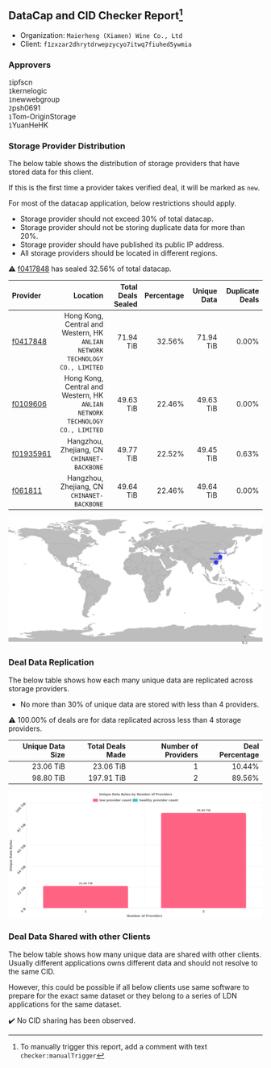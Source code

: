 ## DataCap and CID Checker Report[^1]
 - Organization: `Maierheng (Xiamen) Wine Co., Ltd`
 - Client: `f1zxzar2dhrytdrwepzycyo7itwq7fiuhed5ywmia`
### Approvers
`1`ipfscn<br/>`1`kernelogic<br/>`1`newwebgroup<br/>`2`psh0691<br/>`1`Tom-OriginStorage<br/>`1`YuanHeHK

### Storage Provider Distribution
The below table shows the distribution of storage providers that have stored data for this client.

If this is the first time a provider takes verified deal, it will be marked as `new`.

For most of the datacap application, below restrictions should apply.
 - Storage provider should not exceed 30% of total datacap.
 - Storage provider should not be storing duplicate data for more than 20%.
 - Storage provider should have published its public IP address.
 - All storage providers should be located in different regions.

⚠️ [f0417848](https://filfox.info/en/address/f0417848) has sealed 32.56% of total datacap.

| Provider                                              |                                                                        Location | Total Deals Sealed | Percentage | Unique Data | Duplicate Deals |
| :---------------------------------------------------- | ------------------------------------------------------------------------------: | -----------------: | ---------: | ----------: | --------------: |
| [f0417848](https://filfox.info/en/address/f0417848)   | Hong Kong, Central and Western, HK<br/>`ANLIAN NETWORK TECHNOLOGY CO., LIMITED` |          71.94 TiB |     32.56% |   71.94 TiB |           0.00% |
| [f0109606](https://filfox.info/en/address/f0109606)   | Hong Kong, Central and Western, HK<br/>`ANLIAN NETWORK TECHNOLOGY CO., LIMITED` |          49.63 TiB |     22.46% |   49.63 TiB |           0.00% |
| [f01935961](https://filfox.info/en/address/f01935961) |                                  Hangzhou, Zhejiang, CN<br/>`CHINANET-BACKBONE` |          49.77 TiB |     22.52% |   49.45 TiB |           0.63% |
| [f061811](https://filfox.info/en/address/f061811)     |                                  Hangzhou, Zhejiang, CN<br/>`CHINANET-BACKBONE` |          49.64 TiB |     22.46% |   49.64 TiB |           0.00% |

![Provider Distribution](https://raw.githubusercontent.com/data-preservation-programs/filplus-checker-assets/main/filecoin-project/filecoin-plus-large-datasets/issues/963/1672729500848.png)
### Deal Data Replication
The below table shows how each many unique data are replicated across storage providers.
- No more than 30% of unique data are stored with less than 4 providers.

⚠️ 100.00% of deals are for data replicated across less than 4 storage providers.

| Unique Data Size | Total Deals Made | Number of Providers | Deal Percentage |
| ---------------: | ---------------: | ------------------: | --------------: |
|        23.06 TiB |        23.06 TiB |                   1 |          10.44% |
|        98.80 TiB |       197.91 TiB |                   2 |          89.56% |

![Replication Distribution](https://raw.githubusercontent.com/data-preservation-programs/filplus-checker-assets/main/filecoin-project/filecoin-plus-large-datasets/issues/963/1672729501537.png)
### Deal Data Shared with other Clients
The below table shows how many unique data are shared with other clients.
Usually different applications owns different data and should not resolve to the same CID.

However, this could be possible if all below clients use same software to prepare for the exact same dataset or they belong to a series of LDN applications for the same dataset.

✔️ No CID sharing has been observed.

[^1]: To manually trigger this report, add a comment with text `checker:manualTrigger`
